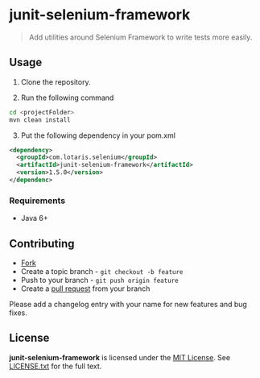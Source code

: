 # junit-selenium-framework

> Add utilities around Selenium Framework to write tests more easily.

## Usage

1. Clone the repository.

2. Run the following command

```bash
cd <projectFolder>
mvn clean install
```

3. Put the following dependency in your pom.xml

```xml
<dependency>
  <groupId>com.lotaris.selenium</groupId>
  <artifactId>junit-selenium-framework</artifactId>
  <version>1.5.0</version>
</dependenc>
```

### Requirements

* Java 6+

## Contributing

* [Fork](https://help.github.com/articles/fork-a-repo)
* Create a topic branch - `git checkout -b feature`
* Push to your branch - `git push origin feature`
* Create a [pull request](http://help.github.com/pull-requests/) from your branch

Please add a changelog entry with your name for new features and bug fixes.

## License

**junit-selenium-framework** is licensed under the [MIT License](http://opensource.org/licenses/MIT).
See [LICENSE.txt](LICENSE.txt) for the full text.
